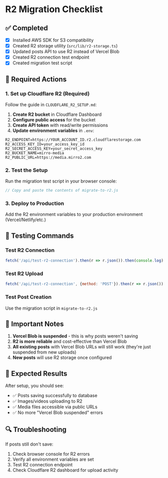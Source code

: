 # R2 Migration Checklist

## ✅ Completed
- [x] Installed AWS SDK for S3 compatibility
- [x] Created R2 storage utility (`src/lib/r2-storage.ts`)
- [x] Updated posts API to use R2 instead of Vercel Blob
- [x] Created R2 connection test endpoint
- [x] Created migration test script

## 🔧 Required Actions

### 1. Set up Cloudflare R2 (Required)
Follow the guide in `CLOUDFLARE_R2_SETUP.md`:

1. **Create R2 bucket** in Cloudflare Dashboard
2. **Configure public access** for the bucket
3. **Create API token** with read/write permissions
4. **Update environment variables** in `.env`:

```env
R2_ENDPOINT=https://YOUR_ACCOUNT_ID.r2.cloudflarestorage.com
R2_ACCESS_KEY_ID=your_access_key_id
R2_SECRET_ACCESS_KEY=your_secret_access_key
R2_BUCKET_NAME=mirro-media
R2_PUBLIC_URL=https://media.mirro2.com
```

### 2. Test the Setup
Run the migration test script in your browser console:
```javascript
// Copy and paste the contents of migrate-to-r2.js
```

### 3. Deploy to Production
Add the R2 environment variables to your production environment (Vercel/Netlify/etc.)

## 🧪 Testing Commands

### Test R2 Connection
```javascript
fetch('/api/test-r2-connection').then(r => r.json()).then(console.log)
```

### Test R2 Upload
```javascript
fetch('/api/test-r2-connection', {method: 'POST'}).then(r => r.json()).then(console.log)
```

### Test Post Creation
Use the migration script in `migrate-to-r2.js`

## 🚨 Important Notes

1. **Vercel Blob is suspended** - this is why posts weren't saving
2. **R2 is more reliable** and cost-effective than Vercel Blob
3. **All existing posts** with Vercel Blob URLs will still work (they're just suspended from new uploads)
4. **New posts** will use R2 storage once configured

## 🎯 Expected Results

After setup, you should see:
- ✅ Posts saving successfully to database
- ✅ Images/videos uploading to R2
- ✅ Media files accessible via public URLs
- ✅ No more "Vercel Blob suspended" errors

## 🔍 Troubleshooting

If posts still don't save:
1. Check browser console for R2 errors
2. Verify all environment variables are set
3. Test R2 connection endpoint
4. Check Cloudflare R2 dashboard for upload activity
